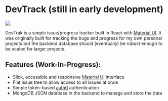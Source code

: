 # DevTrack (still in early development)

![]('./screenshot.png')

DevTrak is a simple issue/progress tracker built in React with
[Material UI](https://mui.com/).
It was originally built for tracking the bugs and progress for my own personal
projects but the backend database should (eventually) be robust enough to be
scaled for larger projects.

## Features (Work-In-Progress):
* Slick, accessible and responsive [Material UI](https://mui.com/) interface
* Flat issue tree to allow access to all issues at once
* Simple token-based [auth0](https://auth0.com/) authentication
* MongoDB JSON database in the backend to manage and store the data